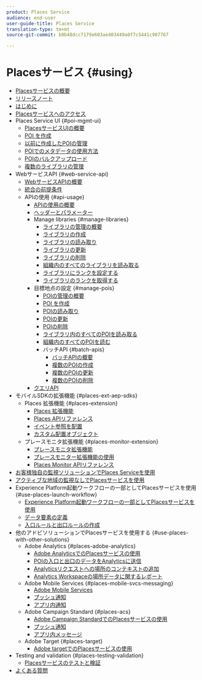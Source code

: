 ```yaml
---
product: Places Service
audience: end-user
user-guide-title: Places Service
translation-type: tm+mt
source-git-commit: b0b48dcc7179e603ae403449a0f7c5441c987767

---
```



# Placesサービス {#using}

+ [Placesサービスの概要](home.md)
+ [リリースノート](release-notes.md)
+ [はじめに](getting-started.md)
+ [Placesサービスへのアクセス](places-gain-access.md)
+ Places Service UI {#poi-mgmt-ui}
   + [PlacesサービスUIの概要](poi-mgmt-ui/poi-mgmt-ui-overview.md)
   + [POI を作成](poi-mgmt-ui/create-a-poi-ui.md)
   + [以前に作成したPOIの管理](poi-mgmt-ui/managing-pois-in-the-places-ui.md)
   + [POIでのメタデータの使用方法](poi-mgmt-ui/metadata-with-pois.md)
   + [POIのバルクアップロード](poi-mgmt-ui/bulk-upload-pois.md)
   + [複数のライブラリの管理](poi-mgmt-ui/manage-libraries-in-the-places-ui.md)
+ WebサービスAPI {#web-service-api}
   + [WebサービスAPIの概要](web-service-api/places-web-services.md)
   + [統合の前提条件](web-service-api/adobe-i-o-integration.md)
   + APIの使用 {#api-usage}
      + [APIの使用の概要](web-service-api/api-usage/api-usage-overview.md)
      + [ヘッダーとパラメーター](web-service-api/api-usage/headers-and-parameters.md)
      + Manage libraries {#manage-libraries}
         + [ライブラリの管理の概要](web-service-api/api-usage/manage-libraries/manage-libraries.md)
         + [ライブラリの作成](web-service-api/api-usage/manage-libraries/create-a-library.md)
         + [ライブラリの読み取り](web-service-api/api-usage/manage-libraries/read-a-library.md)
         + [ライブラリの更新](web-service-api/api-usage/manage-libraries/update-a-library.md)
         + [ライブラリの削除](web-service-api/api-usage/manage-libraries/delete-a-library.md)
         + [組織内のすべてのライブラリを読み取る](web-service-api/api-usage/manage-libraries/read-all-libraries-in-your-organization.md)
         + [ライブラリにランクを設定する](web-service-api/api-usage/manage-libraries/set-a-ran-on-your-libraries.md)
         + [ライブラリのランクを取得する](web-service-api/api-usage/manage-libraries/get-a-librarys-rank.md)
      + 目標地点の設定 {#manage-pois}
         + [POIの管理の概要](web-service-api/api-usage/manage-pois/manage-pois.md)
         + [POI を作成](web-service-api/api-usage/manage-pois/create-a-poi.md)
         + [POIの読み取り](web-service-api/api-usage/manage-pois/read-a-poi.md)
         + [POIの更新](web-service-api/api-usage/manage-pois/update-a-poi.md)
         + [POIの削除](web-service-api/api-usage/manage-pois/delete-a-poi.md)
         + [ライブラリ内のすべてのPOIを読み取る](web-service-api/api-usage/manage-pois/read-all-pois-in-a-library.md)
         + [組織内のすべてのPOIを読む](web-service-api/api-usage/manage-pois/read-all-pois-in-your-organization.md)
         + バッチAPI {#batch-apis}
            + [バッチAPIの概要](web-service-api/api-usage/manage-pois/batch-apis/batch-apis.md)
            + [複数のPOIの作成](web-service-api/api-usage/manage-pois/batch-apis/create-multiple-pois.md)
            + [複数のPOIの更新](web-service-api/api-usage/manage-pois/batch-apis/update-multiple-pois.md)
            + [複数のPOIの削除](web-service-api/api-usage/manage-pois/batch-apis/delete-multiple-pois.md)
      + [クエリAPI](web-service-api/api-usage/query-apis.md)
+ モバイルSDKの拡張機能 {#places-ext-aep-sdks}
   + Places 拡張機能 {#places-extension}
      + [Places 拡張機能](places-ext-aep-sdks/places-extension/places-extension.md)
      + [Places APIリファレンス](places-ext-aep-sdks/places-extension/places-api-reference.md)
      + [イベント参照を配置](places-ext-aep-sdks/places-extension/places-event-ref.md)
      + [カスタム配置オブジェクト](places-ext-aep-sdks/places-extension/cust-places-objects.md)
   + プレースモニタ拡張機能 {#places-monitor-extension}
      + [プレースモニタ拡張機能](places-ext-aep-sdks/places-monitor-extension/places-monitor-extension.md)
      + [プレースモニター拡張機能の使用](places-ext-aep-sdks/places-monitor-extension/using-places-monitor-extension.md)
      + [Places Monitor APIリファレンス](places-ext-aep-sdks/places-monitor-extension/places-monitor-api-reference.md)
+ [お客様独自の監視ソリューションでPlaces Serviceを使用](using-your-own-monitor.md)
+ [アクティブな地域の監視なしでPlacesサービスを使用](use-places-without-active-monitoring.md)
+ Experience Platform起動ワークフローの一部としてPlacesサービスを使用 {#use-places-launch-workflow}
   + [Experience Platform起動ワークフローの一部としてPlacesサービスを使用](use-places-launch-workflow/places-launch-workflow.md)
   + [データ要素の定義](use-places-launch-workflow/define-data-elements.md)
   + [入口ルールと出口ルールの作成](use-places-launch-workflow/create-rule-places-property.md)
+ 他のアドビソリューションでPlacesサービスを使用する {#use-places-with-other-solutions}
   + Adobe Analytics {#places-adobe-analytics}
      + [Adobe AnalyticsでのPlacesサービスの使用](use-places-with-other-solutions/places-adobe-analytics/use-places-analytics-overview.md)
      + [POIの入口と出口のデータをAnalyticsに送信](use-places-with-other-solutions/places-adobe-analytics/use-places-adobe-analytics.md)
      + [Analyticsリクエストへの場所のコンテキストの追加](use-places-with-other-solutions/places-adobe-analytics/run-reports-aa-places-data.md)
      + [Analytics Workspaceの場所データに関するレポート](use-places-with-other-solutions/places-adobe-analytics/places-in-workspace.md)
   + Adobe Mobile Services {#places-mobile-svcs-messaging}
      + [Adobe Mobile Services](use-places-with-other-solutions/places-mobile-svcs-for-messaging/use-places-mobie-svcs-messaging.md)
      + [プッシュ通知](use-places-with-other-solutions/places-mobile-svcs-for-messaging/mobile-svcs-messaging-push.md)
      + [アプリ内通知](use-places-with-other-solutions/places-mobile-svcs-for-messaging/mobile-svcs-messaging-inapp.md)
   + Adobe Campaign Standard {#places-acs}
      + [Adobe Campaign StandardでのPlacesサービスの使用](use-places-with-other-solutions/places-acs/places-acs-overview.md)
      + [プッシュ通知](use-places-with-other-solutions/places-acs/places-acs-push-notifications.md)
      + [アプリ内メッセージ](use-places-with-other-solutions/places-acs/places-acs-in-app-messages.md)
   + Adobe Target {#places-target}
      + [Adobe targetでのPlacesサービスの使用](use-places-with-other-solutions/places-target/places-target.md)
+ Testing and validation {#places-testing-validation}
   + [Placesサービスのテストと検証](places-testing-validation/test-validate-places.md)
+ [よくある質問](places-faqs.md)
